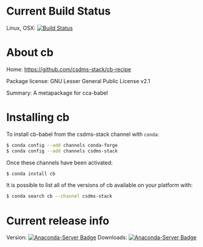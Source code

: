 




# Current Build Status

Linux, OSX: [![Build Status](https://travis-ci.org/csdms-stack/cb-recipe.svg?branch=master)](https://travis-ci.org/csdms-stack/cb-recipe)

# About cb

Home: https://github.com/csdms-stack/cb-recipe

Package license: GNU Lesser General Public License v2.1

Summary: A metapackage for cca-babel


# Installing cb

To install cb-babel from the csdms-stack channel with `conda`:

```bash
$ conda config --add channels conda-forge
$ conda config --add channels csdms-stack
```

Once these channels have been activated:

```bash
$ conda install cb
```

It is possible to list all of the versions of cb available on your
platform with:

```bash
$ conda search cb --channel csdms-stack
```

# Current release info

Version: [![Anaconda-Server Badge](https://anaconda.org/csdms-stack/cb/badges/version.svg)](https://anaconda.org/csdms-stack/cb)
Downloads: [![Anaconda-Server Badge](https://anaconda.org/csdms-stack/cb/badges/downloads.svg)](https://anaconda.org/csdms-stack/cb)
